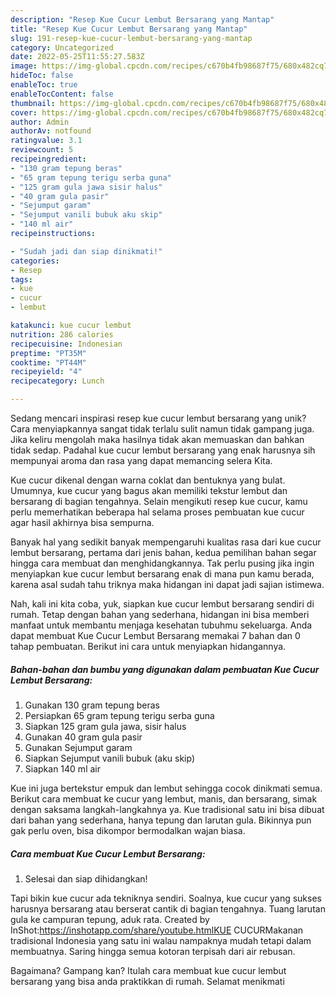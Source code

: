 ```yaml
---
description: "Resep Kue Cucur Lembut Bersarang yang Mantap"
title: "Resep Kue Cucur Lembut Bersarang yang Mantap"
slug: 191-resep-kue-cucur-lembut-bersarang-yang-mantap
category: Uncategorized
date: 2022-05-25T11:55:27.583Z
image: https://img-global.cpcdn.com/recipes/c670b4fb98687f75/680x482cq70/kue-cucur-lembut-bersarang-foto-resep-utama.jpg
hideToc: false
enableToc: true
enableTocContent: false
thumbnail: https://img-global.cpcdn.com/recipes/c670b4fb98687f75/680x482cq70/kue-cucur-lembut-bersarang-foto-resep-utama.jpg
cover: https://img-global.cpcdn.com/recipes/c670b4fb98687f75/680x482cq70/kue-cucur-lembut-bersarang-foto-resep-utama.jpg
author: Admin
authorAv: notfound
ratingvalue: 3.1
reviewcount: 5
recipeingredient:
- "130 gram tepung beras"
- "65 gram tepung terigu serba guna"
- "125 gram gula jawa sisir halus"
- "40 gram gula pasir"
- "Sejumput garam"
- "Sejumput vanili bubuk aku skip"
- "140 ml air"
recipeinstructions:

- "Sudah jadi dan siap dinikmati!"
categories:
- Resep
tags:
- kue
- cucur
- lembut

katakunci: kue cucur lembut 
nutrition: 286 calories
recipecuisine: Indonesian
preptime: "PT35M"
cooktime: "PT44M"
recipeyield: "4"
recipecategory: Lunch

---
```





Sedang mencari inspirasi resep kue cucur lembut bersarang yang unik? Cara menyiapkannya sangat tidak terlalu sulit namun tidak gampang juga. Jika keliru mengolah maka hasilnya tidak akan memuaskan dan bahkan tidak sedap. Padahal kue cucur lembut bersarang yang enak harusnya sih mempunyai aroma dan rasa yang dapat memancing selera Kita.





Kue cucur dikenal dengan warna coklat dan bentuknya yang bulat. Umumnya, kue cucur yang bagus akan memiliki tekstur lembut dan bersarang di bagian tengahnya. Selain mengikuti resep kue cucur, kamu perlu memerhatikan beberapa hal selama proses pembuatan kue cucur agar hasil akhirnya bisa sempurna.

Banyak hal yang sedikit banyak mempengaruhi kualitas rasa dari kue cucur lembut bersarang, pertama dari jenis bahan, kedua pemilihan bahan segar hingga cara membuat dan menghidangkannya. Tak perlu pusing jika ingin menyiapkan kue cucur lembut bersarang enak di mana pun kamu berada, karena asal sudah tahu triknya maka hidangan ini dapat jadi sajian istimewa.






Nah, kali ini kita coba, yuk, siapkan kue cucur lembut bersarang sendiri di rumah. Tetap dengan bahan yang sederhana, hidangan ini bisa memberi manfaat untuk membantu menjaga kesehatan tubuhmu sekeluarga. Anda dapat membuat Kue Cucur Lembut Bersarang memakai 7 bahan dan 0 tahap pembuatan. Berikut ini cara untuk menyiapkan hidangannya.

<!--inarticleads1-->

##### Bahan-bahan dan bumbu yang digunakan dalam pembuatan Kue Cucur Lembut Bersarang:

1. Gunakan 130 gram tepung beras
1. Persiapkan 65 gram tepung terigu serba guna
1. Siapkan 125 gram gula jawa, sisir halus
1. Gunakan 40 gram gula pasir
1. Gunakan Sejumput garam
1. Siapkan Sejumput vanili bubuk (aku skip)
1. Siapkan 140 ml air


Kue ini juga bertekstur empuk dan lembut sehingga cocok dinikmati semua. Berikut cara membuat ke cucur yang lembut, manis, dan bersarang, simak dengan saksama langkah-langkahnya ya. Kue tradisional satu ini bisa dibuat dari bahan yang sederhana, hanya tepung dan larutan gula. Bikinnya pun gak perlu oven, bisa dikompor bermodalkan wajan biasa. 

<!--inarticleads2-->

##### Cara membuat Kue Cucur Lembut Bersarang:


1. Selesai dan siap dihidangkan!

Tapi bikin kue cucur ada tekniknya sendiri. Soalnya, kue cucur yang sukses harusnya bersarang atau berserat cantik di bagian tengahnya. Tuang larutan gula ke campuran tepung, aduk rata. Created by InShot:https://inshotapp.com/share/youtube.htmlKUE CUCURMakanan tradisional Indonesia yang satu ini walau nampaknya mudah tetapi dalam membuatnya. Saring hingga semua kotoran terpisah dari air rebusan. 

Bagaimana? Gampang kan? Itulah cara membuat kue cucur lembut bersarang yang bisa anda praktikkan di rumah. Selamat menikmati
